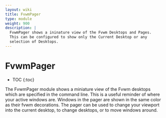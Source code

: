 ```yaml
---
layout: wiki
title: FvwmPager
type: module
weight: 900
description: |
  FvwmPager shows a ininature view of the Fvwm Desktops and Pages.
  This can be configured to show only the Current Desktop or any
  selection of Desktops.
---
```

# FvwmPager

* TOC
{:toc}

The FvwmPager module shows a miniature view of the Fvwm desktops which are
specified in the command line. This is a useful reminder of where your
active windows are. Windows in the pager are shown in the same color as
their fvwm decorations.  The pager can be used to change your viewport into
the current desktop, to change desktops, or to move windows around.

